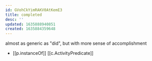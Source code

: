 ```yaml
---
id: GVohCkYimRAKV0AtKemE3
title: completed
desc: ''
updated: 1635888940851
created: 1635884359648
---
```



almost as generic as "did", but with more sense of accomplishment

- [[p.instanceOf]] [[c.ActivityPredicate]]
